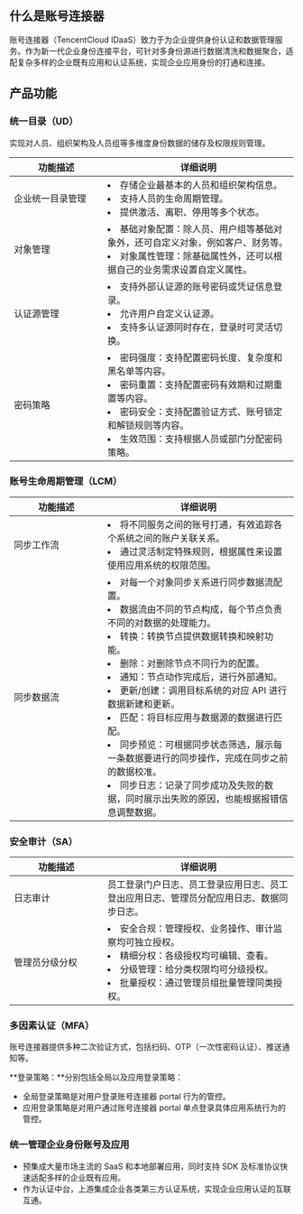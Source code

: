 ## 什么是账号连接器
账号连接器（TencentCloud IDaaS）致力于为企业提供身份认证和数据管理服务。作为新一代企业身份连接平台，可针对多身份源进行数据清洗和数据聚合，适配复杂多样的企业既有应用和认证系统，实现企业应用身份的打通和连接。

## 产品功能

### 统一目录（UD）

实现对人员、组织架构及人员组等多维度身份数据的储存及权限规则管理。
<style>
table th:nth-of-type(1) {
width: 150px;        
}
</style>

| 功能描述 | 详细说明 | 
|---------|---------|
| 企业统一目录管理 | <li>存储企业最基本的人员和组织架构信息。</li><li> 支持人员的生命周期管理。</li><li> 提供激活、离职、停用等多个状态。</li> |
| 对象管理 | <li>基础对象配置：除人员、用户组等基础对象外，还可自定义对象，例如客户、财务等。</li><li> 对象属性管理：除基础属性外，还可以根据自己的业务需求设置自定义属性。</li> |
| 认证源管理 | <li> 支持外部认证源的账号密码或凭证信息登录。</li><li> 允许用户自定义认证源。</li><li> 支持多认证源同时存在，登录时可灵活切换。</li> |
| 密码策略 | <li> 密码强度：支持配置密码长度、复杂度和黑名单等内容。</li><li> 密码重置：支持配置密码有效期和过期重置等内容。</li><li> 密码安全：支持配置验证方式、账号锁定和解锁规则等内容。</li><li> 生效范围：支持根据人员或部门分配密码策略。</li> |

### 账号生命周期管理（LCM）

| 功能描述 | 详细说明 | 
|---------|---------|
| 同步工作流 | <li> 将不同服务之间的账号打通，有效追踪各个系统之间的账户关联关系。</li><li> 通过灵活制定特殊规则，根据属性来设置使用应用系统的权限范围。</li> |
| 同步数据流 | <li>  对每一个对象同步关系进行同步数据流配置。</li><li> 数据流由不同的节点构成，每个节点负责不同的对数据的处理能力。</li><li> 转换：转换节点提供数据转换和映射功能。</li><li> 删除：对删除节点不同行为的配置。</li><li> 通知：节点动作完成后，进行外部通知。</li><li> 更新/创建：调用目标系统的对应 API 进行数据新建和更新。</li><li> 匹配：将目标应用与数据源的数据进行匹配。</li><li> 同步预览：可根据同步状态筛选，展示每一条数据要进行的同步操作，完成在同步之前的数据校准。</li><li> 同步日志：记录了同步成功及失败的数据，同时展示出失败的原因，也能根据报错信息调整数据。</li> |

### 安全审计（SA）
| 功能描述 | 详细说明 | 
|---------|---------|
| 日志审计 | 员工登录门户日志、员工登录应用日志、员工登出应用日志、管理员分配应用日志、数据同步日志。|
| 管理员分级分权 | <li> 安全合规：管理授权、业务操作、审计监察均可独立授权。</li><li> 精细分权：各级授权均可编辑、查看。</li><li> 分级管理：给分类权限均可分级授权。</li><li> 批量授权：通过管理员组批量管理同类授权。</li> |

### 多因素认证（MFA）

账号连接器提供多种二次验证方式，包括扫码、OTP（一次性密码认证）、推送通知等。

**登录策略：**分别包括全局以及应用登录策略：
- 全局登录策略是对用户登录账号连接器 portal 行为的管控。
- 应用登录策略是对用户通过账号连接器 portal 单点登录具体应用系统行为的管控。

### 统一管理企业身份账号及应用
- 预集成大量市场主流的 SaaS 和本地部署应用，同时支持 SDK 及标准协议快速适配多样的企业既有应用。
- 作为认证中台，上游集成企业各类第三方认证系统，实现企业应用认证的互联互通。

